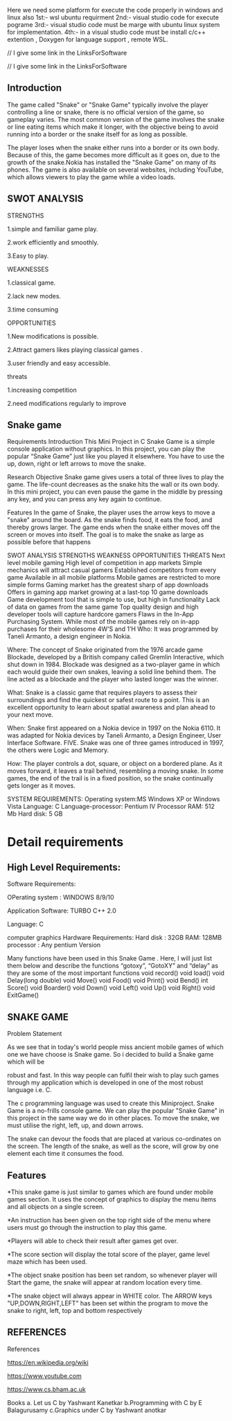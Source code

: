 Here we need some platform for execute the code properly in windows and linux also
1st:- wsl ubuntu requirment
2nd:- visual studio code for execute pograme
3rd:- visual studio code must be marge with ubuntu linux system for implementation.
4th:- in a visual studio code must be install c/c++ extention , Doxygen for language support , remote WSL.

// I give some link in the LinksForSoftware

// I give some link in the LinksForSoftware

## Introduction

The game called "Snake" or "Snake Game" typically involve the player controlling a line or snake, there is no official version of the game, so gameplay varies. The most common version of the game involves the snake or line eating items which make it longer, with the objective being to avoid running into a border or the snake itself for as long as possible.

The player loses when the snake either runs into a border or its own body. Because of this, the game becomes more difficult as it goes on, due to the growth of the snake.Nokia has installed the "Snake Game" on many of its phones. The game is also available on several websites, including YouTube, which allows viewers to play the game while a video loads.


## SWOT ANALYSIS
STRENGTHS

1.simple and familiar game play.

2.work efficiently and smoothly.

3.Easy to play.

WEAKNESSES

1.classical game.

2.lack new modes.

3.time consuming

OPPORTUNITIES

1.New modifications is possible.

2.Attract gamers likes playing classical games .

3.user friendly and easy accessible.

threats

1.increasing competition

2.need modifications regularly to improve


## Snake game
Requirements
Introduction
This Mini Project in C Snake Game is a simple console application without graphics. In this project, you can play the popular “Snake Game” just like you played it elsewhere. You have to use the up, down, right or left arrows to move the snake.

Research
Objective
Snake game gives users a total of three lives to play the game. The life-count decreases as the snake hits the wall or its own body. In this mini project, you can even pause the game in the middle by pressing any key, and you can press any key again to continue.

Features
In the game of Snake, the player uses the arrow keys to move a "snake" around the board. As the snake finds food, it eats the food, and thereby grows larger. The game ends when the snake either moves off the screen or moves into itself. The goal is to make the snake as large as possible before that happens

SWOT ANALYSIS
STRENGTHS	WEAKNESS	OPPORTUNITIES	THREATS
Next level mobile gaming	High level of competition in app markets	Simple mechanics will attract casual gamers	Established competitors from every game
Available in all mobile platforms	Mobile games are restricted to more simple forms	Gaming market has the greatest sharp of app downloads	Offers in gaming app market growing at a last-top 10 game downloads
Game development tool that is simple to use, but high in functionality	Lack of data on games from the same game	Top quality design and high developer tools will capture hardcore gamers	Flaws in the In-App Purchasing System. While most of the mobile games rely on in-app purchases for their wholesome
4W’S and 1’H
Who:
It was programmed by Taneli Armanto, a design engineer in Nokia.

Where:
The concept of Snake originated from the 1976 arcade game Blockade, developed by a British company called Gremlin Interactive, which shut down in 1984. Blockade was designed as a two-player game in which each would guide their own snakes, leaving a solid line behind them. The line acted as a blockade and the player who lasted longer was the winner.

What:
Snake is a classic game that requires players to assess their surroundings and find the quickest or safest route to a point. This is an excellent opportunity to learn about spatial awareness and plan ahead to your next move.

When:
Snake first appeared on a Nokia device in 1997 on the Nokia 6110. It was adapted for Nokia devices by Taneli Armanto, a Design Engineer, User Interface Software. FIVE. Snake was one of three games introduced in 1997, the others were Logic and Memory.

How:
The player controls a dot, square, or object on a bordered plane. As it moves forward, it leaves a trail behind, resembling a moving snake. In some games, the end of the trail is in a fixed position, so the snake continually gets longer as it moves.

SYSTEM REQUIREMENTS:
Operating system:MS Windows XP or Windows Vista Language: C Language-processor: Pentium IV Processor RAM: 512 Mb Hard disk: 5 GB

# Detail requirements
## High Level Requirements:
Software Requirements:

OPerating system : WINDOWS 8/9/10

Application Software: TURBO C++ 2.0

Language: C

computer graphics Hardware Requirements: Hard disk : 32GB RAM: 128MB processor : Any pentium Version

Many functions have been used in this Snake Game . Here, I will just list them below and describe the functions “gotoxy”, “GotoXY” and “delay” as they are some of the most important functions void record() void load() void Delay(long double) void Move() void Food() void Print() void Bend() int Score() void Boarder() void Down() void Left() void Up() void Right() void ExitGame()




## SNAKE GAME

Problem Statement

As we see that in today's world people miss ancient mobile games of which one we have choose is Snake game. So i decided to build a Snake game which will be

robust and fast. In this way people can fulfil their wish to play such games through my application which is developed in one of the most robust language i.e. C.

The c programming language was used to create this Miniproject. Snake Game is a no-frills console game. We can play the popular "Snake Game" in this project in the same way we do in other places. To move the snake, we must utilise the right, left, up, and down arrows.

The snake can devour the foods that are placed at various co-ordinates on the screen. The length of the snake, as well as the score, will grow by one element each time it consumes the food.


## Features

*This snake game is just similar to games which are found under mobile games section. It uses the concept of graphics to display the menu items and all objects on a single screen.

*An instruction has been given on the top right side of the menu where users must go through the instruction to play this game.

*Players will able to check their result after games get over.

*The score section will display the total score of the player, game level maze which has been used.

*The object snake position has been set random, so whenever player will Start the game, the snake will appear at random location every time.

*The snake object will always appear in WHITE color. The ARROW keys "UP,DOWN,RIGHT,LEFT" has been set within the program to move the snake to right, left, top and bottom respectively




## REFERENCES
References

https://en.wikipedia.org/wiki

https://www.youtube.com

https://www.cs.bham.ac.uk

Books
a. Let us C by Yashwant Kanetkar
b.Programming with C by E Balagurusamy
c.Graphics under C by Yashwant
anotkar


